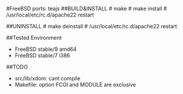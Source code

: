 #FreeBSD ports: teajs
##BUILD&INSTALL
    # make
    # make install
    # /usr/local/etc/rc.d/apache22 restart

##UNINSTALL
    # make deinstall
    # /usr/local/etc/rc.d/apache22 restart

##Tested Environment
- FreeBSD stable/9 amd64
- FreeBSD stable/7 i386

##TODO
- src/lib/xdom: cant compile
- Makefile: option FCGI and MODULE are exclusive
